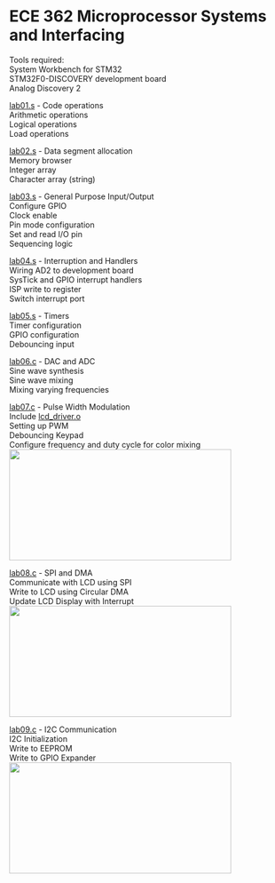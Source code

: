# ECE 362 Microprocessor Systems and Interfacing

Tools required:  
System Workbench for STM32  
STM32F0-DISCOVERY development board  
Analog Discovery 2  

[lab01.s](https://github.com/Andrew-Gan/ece362/blob/master/lab01/lab01.s) - Code operations  
Arithmetic operations  
Logical operations  
Load operations  

[lab02.s](https://github.com/Andrew-Gan/ece362/blob/master/lab02/lab02.s) - Data segment allocation  
Memory browser  
Integer array  
Character array (string)  

[lab03.s](https://github.com/Andrew-Gan/ece362/blob/master/lab03/lab03.s) - General Purpose Input/Output  
Configure GPIO  
Clock enable  
Pin mode configuration  
Set and read I/O pin  
Sequencing logic  

[lab04.s](https://github.com/Andrew-Gan/ece362/blob/master/lab04/lab04.s) - Interruption and Handlers  
Wiring AD2 to development board  
SysTick and GPIO interrupt handlers  
ISP write to register  
Switch interrupt port  

[lab05.s](https://github.com/Andrew-Gan/ece362/blob/master/lab05/src/lab5.s) - Timers  
Timer configuration  
GPIO configuration  
Debouncing input  

[lab06.c](https://github.com/Andrew-Gan/ece362/blob/master/lab06/src/main.c) - DAC and ADC  
Sine wave synthesis  
Sine wave mixing  
Mixing varying frequencies

[lab07.c](https://github.com/Andrew-Gan/ece362/blob/master/lab07/src/main.c) - Pulse Width Modulation  
Include [lcd_driver.o](https://github.com/Andrew-Gan/ece362/blob/master/lab07/lcd_driver.o)  
Setting up PWM  
Debouncing Keypad  
Configure frequency and duty cycle for color mixing  
<img src="https://github.com/Andrew-Gan/ece362/blob/master/lab07/lab07_finished.jpg" width="400" height="200">
  
[lab08.c](https://github.com/Andrew-Gan/ece362/blob/master/lab08/src/main.c) - SPI and DMA  
Communicate with LCD using SPI  
Write to LCD using Circular DMA  
Update LCD Display with Interrupt  
<img src="https://github.com/Andrew-Gan/ece362/blob/master/lab08/20191101_133307.jpg" width="400" height="200">

[lab09.c](https://github.com/Andrew-Gan/ece362/blob/master/lab09/src/main.c) - I2C Communication  
I2C Initialization  
Write to EEPROM  
Write to GPIO Expander  
<img src="https://github.com/Andrew-Gan/ece362/blob/master/lab09/lab09.png" width="400" height="200">
